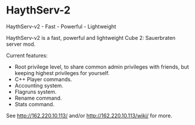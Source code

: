HaythServ-2
===========

HaythServ-v2 - Fast - Powerful - Lightweight

HaythServ-v2 is a fast, powerful and lightweight Cube 2: Sauerbraten server mod.

Current features:

* Root privilege level, to share common admin privileges with friends, but keeping highest privileges for yourself.
* C++ Player commands.
* Accounting system.
* Flagruns system.
* Rename command.
* Stats command.

See http://162.220.10.113/ and/or http://162.220.10.113/wiki/ for more.
